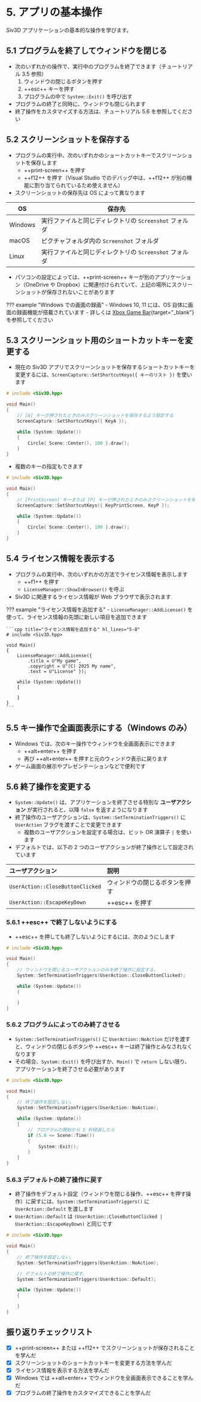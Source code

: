 # 5. アプリの基本操作
Siv3D アプリケーションの基本的な操作を学びます。

## 5.1 プログラムを終了してウィンドウを閉じる
- 次のいずれかの操作で、実行中のプログラムを終了できます（チュートリアル 3.5 参照）
	1. ウィンドウの閉じるボタンを押す
	2. ++esc++ キーを押す
	3. プログラムの中で `System::Exit()` を呼び出す
- プログラムの終了と同時に、ウィンドウも閉じられます
- 終了操作をカスタマイズする方法は、チュートリアル 5.6 を参照してください

## 5.2 スクリーンショットを保存する
- プログラムの実行中、次のいずれかのショートカットキーでスクリーンショットを保存します
	- ++print-screen++ を押す
	- ++f12++ を押す（Visual Studio でのデバッグ中は、++f12++ が別の機能に割り当てられているため使えません）
- スクリーンショットの保存先は OS によって異なります

| OS | 保存先 |
| --- | --- |
| Windows | 実行ファイルと同じディレクトリの `Screenshot` フォルダ |
| macOS | ピクチャフォルダ内の `Screenshot` フォルダ |
| Linux | 実行ファイルと同じディレクトリの `Screenshot` フォルダ |

- パソコンの設定によっては、++print-screen++ キーが別のアプリケーション（OneDrive や Dropbox）に関連付けられていて、上記の場所にスクリーンショットが保存されないことがあります

??? example "Windows での画面の録画"
	- Windows 10, 11 には、OS 自体に画面の録画機能が搭載されています
	- 詳しくは [Xbox Game Bar](../tools/gamebar.md){target="_blank"} を参照してください


## 5.3 スクリーンショット用のショートカットキーを変更する
- 現在の Siv3D アプリでスクリーンショットを保存するショートカットキーを変更するには、`ScreenCapture::SetShortcutKeys({ キーのリスト })` を使います

```cpp title="スクリーンショットのショートカットキーを変更する" hl_lines="5-6"
# include <Siv3D.hpp>

void Main()
{
	// [A] キーが押されたときのみスクリーンショットを保存するよう設定する
	ScreenCapture::SetShortcutKeys({ KeyA });

	while (System::Update())
	{
		Circle{ Scene::Center(), 100 }.draw();
	}
}
```

- 複数のキーの指定もできます

```cpp title="スクリーンショットのショートカットキーを変更する" hl_lines="5-6"
# include <Siv3D.hpp>

void Main()
{
	// [PrintScreen] キーまたは [P] キーが押されたときのみスクリーンショットを保存するよう設定する
	ScreenCapture::SetShortcutKeys({ KeyPrintScreen, KeyP });

	while (System::Update())
	{
		Circle{ Scene::Center(), 100 }.draw();
	}
}
```


## 5.4 ライセンス情報を表示する
- プログラムの実行中、次のいずれかの方法でライセンス情報を表示します
	- ++f1++ を押す
	- `LicenseManager::ShowInBrowser()` を呼ぶ
- Siv3D に関連するライセンス情報が Web ブラウザで表示されます

??? example "ライセンス情報を追加する"
	- `LicenseManager::AddLicense()` を使って、ライセンス情報の先頭に新しい項目を追加できます

	```cpp title="ライセンス情報を追加する" hl_lines="5-8"
	# include <Siv3D.hpp>

	void Main()
	{
		LicenseManager::AddLicense({
			.title = U"My game",
			.copyright = U"(C) 2025 My name",
			.text = U"License" });

		while (System::Update())
		{

		}
	}
	```


## 5.5 キー操作で全画面表示にする（Windows のみ）
- Windows では、次のキー操作でウィンドウを全画面表示にできます
	- ++alt+enter++ を押す
	- 再び ++alt+enter++ を押すと元のウィンドウ表示に戻ります
- ゲーム画面の展示やプレゼンテーションなどで便利です


## 5.6 終了操作を変更する
- `System::Update()` は、アプリケーションを終了させる特別な **ユーザアクション** が実行されると、以降 `false` を返すようになります
- 終了操作のユーザアクションは、`System::SetTerminationTriggers()` に `UserAction` フラグを渡すことで変更できます
	- 複数のユーザアクションを設定する場合は、ビット OR 演算子 `|` を使います
- デフォルトでは、以下の 2 つのユーザアクションが終了操作として設定されています

| ユーザアクション | 説明 |
|:--|:--|
| `UserAction::CloseButtonClicked` | ウィンドウの閉じるボタンを押す |
| `UserAction::EscapeKeyDown` | ++esc++ を押す |


### 5.6.1 ++esc++ で終了しないようにする
- ++esc++ を押しても終了しないようにするには、次のようにします

```cpp hl_lines="5-6"
# include <Siv3D.hpp>

void Main()
{
	// ウィンドウを閉じるユーザアクションのみを終了操作に設定する。
	System::SetTerminationTriggers(UserAction::CloseButtonClicked);

	while (System::Update())
	{

	}
}
```

### 5.6.2 プログラムによってのみ終了させる
- `System::SetTerminationTriggers()` に `UserAction::NoAction` だけを渡すと、ウィンドウの閉じるボタンや ++esc++ キーは終了操作とみなされなくなります
- その場合、`System::Exit()` を呼び出すか、`Main()` で `return` しない限り、アプリケーションを終了させる必要があります

```cpp hl_lines="5-6"
# include <Siv3D.hpp>

void Main()
{
	// 終了操作を設定しない。
	System::SetTerminationTriggers(UserAction::NoAction);

	while (System::Update())
	{
		// プログラムの開始から 5 秒経過したら
		if (5.0 <= Scene::Time())
		{
			System::Exit();
		}
	}
}
```


### 5.6.3 デフォルトの終了操作に戻す
- 終了操作をデフォルト設定（ウィンドウを閉じる操作、++esc++ を押す操作）に戻すには、`System::SetTerminationTriggers()` に `UserAction::Default` を渡します
- `UserAction::Default` は `(UserAction::CloseButtonClicked | UserAction::EscapeKeyDown)` と同じです

```cpp hl_lines="8-9"
# include <Siv3D.hpp>

void Main()
{
	// 終了操作を設定しない。
	System::SetTerminationTriggers(UserAction::NoAction);

	// デフォルトの終了操作に戻す。
	System::SetTerminationTriggers(UserAction::Default);

	while (System::Update())
	{

	}
}
```


## 振り返りチェックリスト
- [x] ++print-screen++ または ++f12++ でスクリーンショットが保存されることを学んだ
- [x] スクリーンショットのショートカットキーを変更する方法を学んだ
- [x] ライセンス情報を表示する方法を学んだ
- [x] Windows では ++alt+enter++ でウィンドウを全画面表示できることを学んだ
- [x] プログラムの終了操作をカスタマイズできることを学んだ
